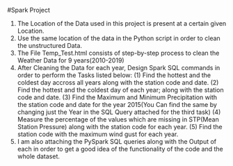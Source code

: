 #Spark Project
1. The Location of the Data used in this project is present at a certain given Location.
2. Use the same location of the data in the Python script in order to clean the unstructured Data.
3. The File Temp_Test.html consists of step-by-step process to clean the Weather Data for 9 years(2010-2019)
4. After Cleaning the Data for each year, Design Spark SQL commands in order to perform the Tasks listed below:
(1) Find the hottest and the coldest day accross all years along with the station code and date.
(2) Find the hottest and the coldest day of each year; along with the station code and date.
(3) Find the Maximum and Minimum Precipitation with the station code and date for the year 2015(You Can find the same by changing just the     Year in the SQL Query attached for the third task)
(4) Measure the percentage of the values which are missing in STP(Mean Station Pressure) along with the station code for each year.
(5) Find the station code with the maximum wind gust for each year.
5. I am also attaching the PySpark SQL queries along with the Output of each in order to get a good idea of the functionality of the code and the whole dataset. 
